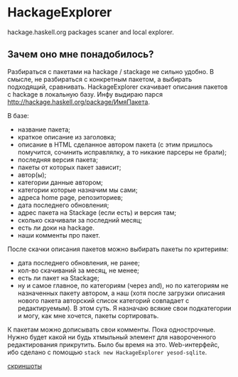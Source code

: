 # HackageExplorer
hackage.haskell.org packages scaner and local explorer.

## Зачем оно мне понадобилось?

Разбираться с пакетами на hackage / stackage не сильно удобно. В смысле, не разбираться с конкретным пакетом, а выбирать подходящий, сравнивать.
HackageExplorer скачивает описания пакетов с hackage в локальную базу. Инфу выдираю парся http://hackage.haskell.org/package/ИмяПакета. 

В базе:
  * название пакета;
  * краткое описание из заголовка;
  * описание в HTML сделанное автором пакета (с этим пришлось помучится, сочинить исправлялку, а то никакие парсеры не брали);
  * последняя версия пакета;
  * пакеты от которых пакет зависит;
  * автор(ы);
  * категории данные автором;
  * категории которые назначим мы сами;
  * адреса home page, репозиториев;
  * дата последнего обновления;
  * адрес пакета на Stackage (если есть) и версия там;
  * сколько скачивали за последний месяц;
  * есть ли доки на  hackage.
  * наши комменты про пакет.
	
После скачки описания пакетов можно выбирать пакеты по критериям:
  * дата последнего обновления, не ранее;
  * кол-во скачиваний за месяц, не менее;
  * есть ли пакет на Stackage;
  * ну и самое главное, по категориям (через and), но по категориям не назначенных пакету автором, а наш (хотя после загрузки описания нового пакета авторский список категорий совпадает с редактируемым). В этом суть. Я назначаю всякие свои подкатегории и могу, как мне хочется, пакеты сортировать.
	
К пакетам можно дописывать свои комменты. Пока однострочные. Нужно будет какой ни будь хтмыльный элемент для навороченного редактирования прикрутить. Было бы время на это.
Web-интерфейс, ибо сделано с помощью `stack new HackageExplorer yesod-sqlite`.

[скриншоты](https://goo.gl/photos/S1wm4DDZz6tivapbA)
